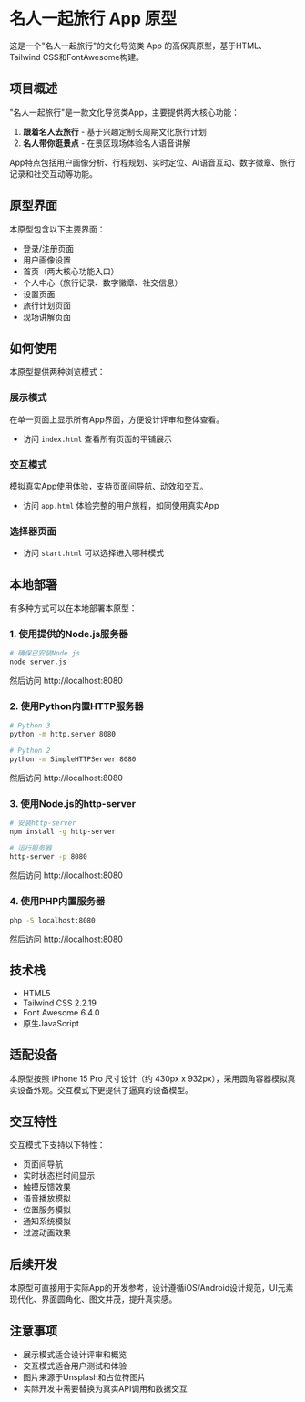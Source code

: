 # 名人一起旅行 App 原型

这是一个"名人一起旅行"的文化导览类 App 的高保真原型，基于HTML、Tailwind CSS和FontAwesome构建。

## 项目概述

"名人一起旅行"是一款文化导览类App，主要提供两大核心功能：
1. **跟着名人去旅行** - 基于兴趣定制长周期文化旅行计划
2. **名人带你逛景点** - 在景区现场体验名人语音讲解

App特点包括用户画像分析、行程规划、实时定位、AI语音互动、数字徽章、旅行记录和社交互动等功能。

## 原型界面

本原型包含以下主要界面：
- 登录/注册页面
- 用户画像设置
- 首页（两大核心功能入口）
- 个人中心（旅行记录、数字徽章、社交信息）
- 设置页面
- 旅行计划页面
- 现场讲解页面

## 如何使用

本原型提供两种浏览模式：

### 展示模式
在单一页面上显示所有App界面，方便设计评审和整体查看。
- 访问 `index.html` 查看所有页面的平铺展示

### 交互模式
模拟真实App使用体验，支持页面间导航、动效和交互。
- 访问 `app.html` 体验完整的用户旅程，如同使用真实App

### 选择器页面
- 访问 `start.html` 可以选择进入哪种模式

## 本地部署

有多种方式可以在本地部署本原型：

### 1. 使用提供的Node.js服务器

```bash
# 确保已安装Node.js
node server.js
```

然后访问 http://localhost:8080

### 2. 使用Python内置HTTP服务器

```bash
# Python 3
python -m http.server 8080

# Python 2
python -m SimpleHTTPServer 8080
```

然后访问 http://localhost:8080

### 3. 使用Node.js的http-server

```bash
# 安装http-server
npm install -g http-server

# 运行服务器
http-server -p 8080
```

然后访问 http://localhost:8080

### 4. 使用PHP内置服务器

```bash
php -S localhost:8080
```

然后访问 http://localhost:8080

## 技术栈

- HTML5
- Tailwind CSS 2.2.19
- Font Awesome 6.4.0
- 原生JavaScript

## 适配设备

本原型按照 iPhone 15 Pro 尺寸设计（约 430px x 932px），采用圆角容器模拟真实设备外观。交互模式下更提供了逼真的设备模型。

## 交互特性

交互模式下支持以下特性：
- 页面间导航
- 实时状态栏时间显示
- 触摸反馈效果
- 语音播放模拟
- 位置服务模拟
- 通知系统模拟
- 过渡动画效果

## 后续开发

本原型可直接用于实际App的开发参考，设计遵循iOS/Android设计规范，UI元素现代化、界面圆角化、图文并茂，提升真实感。

## 注意事项

- 展示模式适合设计评审和概览
- 交互模式适合用户测试和体验
- 图片来源于Unsplash和占位符图片
- 实际开发中需要替换为真实API调用和数据交互 